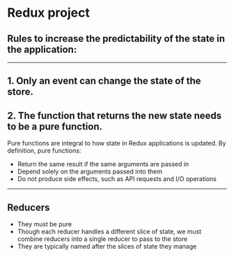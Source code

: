 # Redux project
## Rules to increase the predictability of the state in the application:
***
## 1. Only an event can change the state of the store.
## 2. The function that returns the new state needs to be a pure function.
Pure functions are integral to how state in Redux applications is updated. By definition, pure functions:

- Return the same result if the same arguments are passed in
- Depend solely on the arguments passed into them
- Do not produce side effects, such as API requests and I/O operations

***
## Reducers
* They must be pure
* Though each reducer handles a different slice of state, we must combine reducers into a single reducer to pass to the store
* They are typically named after the slices of state they manage
